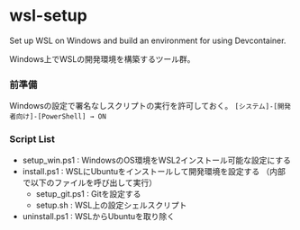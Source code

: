 # wsl-setup
Set up WSL on Windows and build an environment for using Devcontainer.

Windows上でWSLの開発環境を構築するツール群。

### 前準備

Windowsの設定で署名なしスクリプトの実行を許可しておく。
`[システム]-[開発者向け]-[PowerShell] → ON`


### Script List

- setup_win.ps1 : WindowsのOS環境をWSL2インストール可能な設定にする
- install.ps1 : WSLにUbuntuをインストールして開発環境を設定する
  （内部で以下のファイルを呼び出して実行）
  - setup_git.ps1 : Gitを設定する
  - setup.sh : WSL上の設定シェルスクリプト
- uninstall.ps1 : WSLからUbuntuを取り除く
